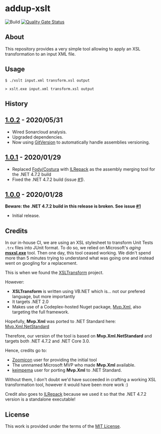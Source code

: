 # addup-xslt

![Build](https://github.com/addupsolutions/addup-xslt/workflows/Build/badge.svg)
[![Quality Gate Status](https://sonarcloud.io/api/project_badges/measure?project=addupsolutions_addup-xslt&metric=alert_status)](https://sonarcloud.io/dashboard?id=addupsolutions_addup-xslt)

## About

This repository provides a very simple tool allowing to apply an XSL transformation to an input XML file.

## Usage

```shell
$ ./xslt input.xml transform.xsl output
```

```shell
> xslt.exe input.xml transform.xsl output
```

## History

## [1.0.2](https://github.com/addupsolutions/addup-xslt/releases/tag/v1.0.2) - 2020/05/31

* Wired Sonarcloud analysis.
* Upgraded dependencies.
* Now using [GitVersion](https://github.com/GitTools/GitVersion) to automatically handle assemblies versioning.

## [1.0.1](https://github.com/addupsolutions/addup-xslt/releases/tag/v1.0.1) - 2020/01/29

* Replaced [Fody/Costura](https://github.com/Fody/Costura) with [ILRepack](https://github.com/ravibpatel/ILRepack.Lib.MSBuild.Task) as the assembly merging tool for the .NET 4.7.2 build
* Fixed the .NET 4.7.2 build  (issue [#1](https://github.com/addupsolutions/addup-xslt/issues/1)).

## [1.0.0](https://github.com/addupsolutions/addup-xslt/releases/tag/v1.0.0) - 2020/01/28

**Beware: the .NET 4.7.2 build in this release is broken. See issue [#1](https://github.com/addupsolutions/addup-xslt/issues/1)**

* Initial release.

## Credits

In our in-house CI, we are using an XSL stylesheet to transform Unit Tests `.trx` files into JUnit format. To do so, we relied on Microsoft's *aging* **[msxsl.exe](https://www.microsoft.com/en-us/download/details.aspx?id=21714)** tool. Then one day, this tool ceased working. We didn't spend more than 5 minutes trying to understand what was going one and instead went on googling for a replacement.

This is when we found the [XSLTransform](https://github.com/Zoomicon/tranXform/tree/master/src/XSLTransform) project.

However:
* **XSLTransform** is written using VB.NET which is... not our prefered language, but more importantly
* It targets .NET 2.0
* Makes use of a Codeplex-hosted Nuget package, [Mvp.Xml](https://archive.codeplex.com/?p=mvpxml), also targeting the full framework.

Hopefully, **Mvp.Xml** was ported to .NET Standard here: [Mvp.Xml.NetStandard](https://github.com/keimpema/Mvp.Xml.NetStandard)

Therefore, our version of the tool is based on **Mvp.Xml.NetStandard** and targets both .NET 4.7.2 and .NET Core 3.0.

Hence, credits go to:
* [Zoomicon](https://github.com/Zoomicon) user for providing the initial tool
* The unnnamed Microsoft MVP who made **Mvp.Xml** available.
* [keimpema](https://github.com/keimpema) user for porting **Mvp.Xml** to .NET Standard.

Without them, I don't doubt we'd have succeeded in crafting a working XSL transformation tool, however it would have been more work :)

Credit also goes to [ILRepack](https://github.com/ravibpatel/ILRepack.Lib.MSBuild.Task) because we used it so that the .NET 4.7.2 version is a standalone executable!

## License

This work is provided under the terms of the [MIT License](LICENSE).
